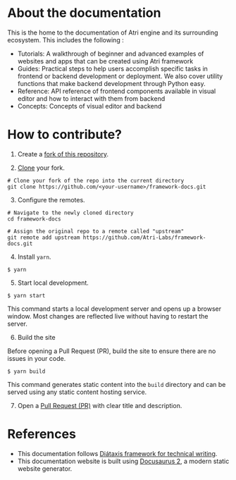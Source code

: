# About the documentation

This is the home to the documentation of Atri engine and its surrounding ecosystem. This includes the following :

- Tutorials: A walkthrough of beginner and advanced examples of websites and apps that can be created using Atri framework
- Guides: Practical steps to help users accomplish specific tasks in frontend or backend development or deployment. We also cover utility functions that make backend development through Python easy. 
- Reference: API reference of frontend components available in visual editor and how to interact with them from backend
- Concepts: Concepts of visual editor and backend 

# How to contribute?

1. Create a [fork of this repository](https://docs.github.com/en/get-started/quickstart/fork-a-repo#forking-a-repository). 

2. [Clone](https://docs.github.com/en/get-started/quickstart/contributing-to-projects#cloning-a-fork) your fork. 

```shell
# Clone your fork of the repo into the current directory
git clone https://github.com/<your-username>/framework-docs.git
```

3. Configure the remotes. 

```shell
# Navigate to the newly cloned directory
cd framework-docs

# Assign the original repo to a remote called "upstream"
git remote add upstream https://github.com/Atri-Labs/framework-docs.git
```

4. Install `yarn`. 
```shell
$ yarn
```

5. Start local development. 

```shell
$ yarn start
```

This command starts a local development server and opens up a browser window. Most changes are reflected live without having to restart the server.

6. Build the site

Before opening a Pull Request (PR), build the site to ensure there are no issues in your code. 

```
$ yarn build
```

This command generates static content into the `build` directory and can be served using any static content hosting service.

7. Open a [Pull Request (PR)](https://docs.github.com/en/pull-requests/collaborating-with-pull-requests/proposing-changes-to-your-work-with-pull-requests/creating-a-pull-request-from-a-fork) with clear title and description.

# References
- This documentation follows [Diátaxis framework for technical writing](https://diataxis.fr/). 
- This documentation website is built using [Docusaurus 2](https://docusaurus.io/), a modern static website generator.